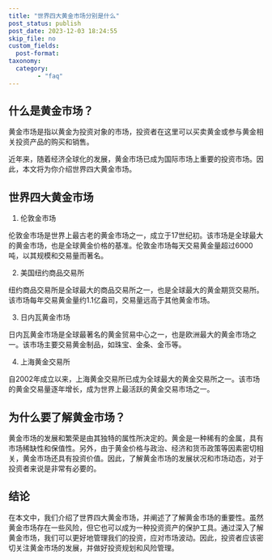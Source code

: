 ```yaml
---
title: "世界四大黄金市场分别是什么"
post_status: publish
post_date: 2023-12-03 18:24:55
skip_file: no
custom_fields: 
  post-format: 
taxonomy:
  category:
        - "faq"
---
```


## 什么是黄金市场？

黄金市场是指以黄金为投资对象的市场，投资者在这里可以买卖黄金或参与黄金相关投资产品的购买和销售。

近年来，随着经济全球化的发展，黄金市场已成为国际市场上重要的投资市场。因此，本文将为你介绍世界四大黄金市场。

## 世界四大黄金市场

1. 伦敦金市场

伦敦金市场是世界上最古老的黄金市场之一，成立于17世纪初。该市场是全球最大的黄金市场，也是全球黄金价格的基准。伦敦金市场每天交易黄金量超过6000吨，以其规模和交易量而著名。

2. 美国纽约商品交易所

纽约商品交易所是全球最大的商品交易所之一，也是全球最大的黄金期货交易所。该市场每年交易黄金量约1.1亿盎司，交易量远高于其他黄金市场。

3. 日内瓦黄金市场

日内瓦黄金市场是全球最著名的黄金贸易中心之一，也是欧洲最大的黄金市场之一。该市场主要交易黄金制品，如珠宝、金条、金币等。

4. 上海黄金交易所

自2002年成立以来，上海黄金交易所已成为全球最大的黄金交易所之一。该市场的黄金交易量逐年增长，成为世界上最活跃的黄金交易市场之一。

## 为什么要了解黄金市场？

黄金市场的发展和繁荣是由其独特的属性所决定的。黄金是一种稀有的金属，具有市场稀缺性和保值性。另外，由于黄金价格与政治、经济和货币政策等因素密切相关，黄金市场还具有投资价值。因此，了解黄金市场的发展状况和市场动态，对于投资者来说是非常有必要的。

## 结论

在本文中，我们介绍了世界四大黄金市场，并阐述了了解黄金市场的重要性。虽然黄金市场存在一些风险，但它也可以成为一种投资资产的保护工具。通过深入了解黄金市场，我们可以更好地管理我们的投资，应对市场波动。因此，投资者应该密切关注黄金市场的发展，并做好投资规划和风险管理。
